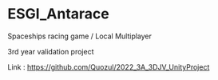 # ESGI_Antarace

Spaceships racing game / Local Multiplayer

3rd year validation project

Link : https://github.com/Quozul/2022_3A_3DJV_UnityProject
